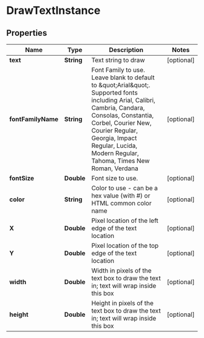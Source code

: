 
# DrawTextInstance

## Properties
Name | Type | Description | Notes
------------ | ------------- | ------------- | -------------
**text** | **String** | Text string to draw |  [optional]
**fontFamilyName** | **String** | Font Family to use.  Leave blank to default to \&quot;Arial\&quot;.  Supported fonts including Arial, Calibri, Cambria, Candara, Consolas, Constantia, Corbel, Courier New, Courier Regular, Georgia, Impact Regular, Lucida, Modern Regular, Tahoma, Times New Roman, Verdana |  [optional]
**fontSize** | **Double** | Font size to use. |  [optional]
**color** | **String** | Color to use - can be a hex value (with #) or HTML common color name |  [optional]
**X** | **Double** | Pixel location of the left edge of the text location |  [optional]
**Y** | **Double** | Pixel location of the top edge of the text location |  [optional]
**width** | **Double** | Width in pixels of the text box to draw the text in; text will wrap inside this box |  [optional]
**height** | **Double** | Height in pixels of the text box to draw the text in; text will wrap inside this box |  [optional]



